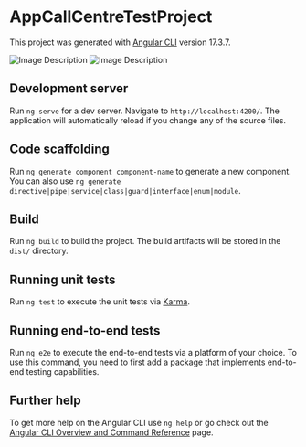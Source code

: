 # AppCallCentreTestProject

This project was generated with [Angular CLI](https://github.com/angular/angular-cli) version 17.3.7.

![Image Description]([image1](https://raw.githubusercontent.com/AnassAzeroual/app-call-centre-test-project/main/image1.PNG))
![Image Description]([image2](https://raw.githubusercontent.com/AnassAzeroual/app-call-centre-test-project/main/image2.PNG))

## Development server

Run `ng serve` for a dev server. Navigate to `http://localhost:4200/`. The application will automatically reload if you change any of the source files.

## Code scaffolding

Run `ng generate component component-name` to generate a new component. You can also use `ng generate directive|pipe|service|class|guard|interface|enum|module`.

## Build

Run `ng build` to build the project. The build artifacts will be stored in the `dist/` directory.

## Running unit tests

Run `ng test` to execute the unit tests via [Karma](https://karma-runner.github.io).

## Running end-to-end tests

Run `ng e2e` to execute the end-to-end tests via a platform of your choice. To use this command, you need to first add a package that implements end-to-end testing capabilities.

## Further help

To get more help on the Angular CLI use `ng help` or go check out the [Angular CLI Overview and Command Reference](https://angular.io/cli) page.
